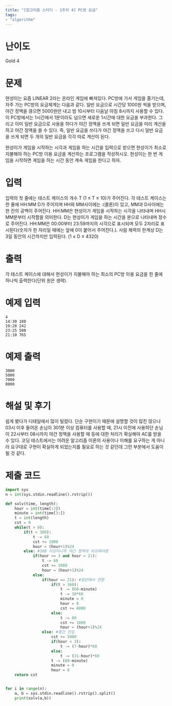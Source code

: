 ```yaml
---
title: "[알고리즘 스터디 - 1주차 4] PC방 요금"
tags:
- "algorithm"
---
```


# 난이도
Gold 4

# 문제
현성이는 요즘 LINEAR 2라는 온라인 게임에 빠져있다. PC방에 가서 게임을 즐기는데, 자주 가는 PC방의 요금체계는 다음과 같다. 일반 요금으로 시간당 1000원 씩을 받으며, 야간 정액을 끊으면 5000원만 내고 밤 10시부터 다음날 아침 8시까지 사용할 수 있다. 이 PC방에서는 1시간에서 1분이라도 넘으면 새로운 1시간에 대한 요금을 부과한다. 그리고 이미 일반 요금으로 사용을 하다가 야간 정액을 쓰게 되면 일반 요금을 미리 계산을 하고 야간 정액을 쓸 수 있다. 즉, 일반 요금을 쓰다가 야간 정액을 쓰고 다시 일반 요금을 쓰게 되면 두 개의 일반 요금을 각각 따로 계산이 된다.

현성이가 게임을 시작하는 시각과 게임을 하는 시간을 입력으로 받으면 현성이가 최소로 지불해야 하는 PC방 이용 요금을 계산하는 프로그램을 작성하시오. 현성이는 한 번 게임을 시작하면 게임을 하는 시간 동안 계속 게임을 한다고 하자.

# 입력
입력의 첫 줄에는 테스트 케이스의 개수 T (1 ≤ T ≤ 10)가 주어진다. 각 테스트 케이스는 한 줄에 HH:MM D가 주어지며 HH와 MM사이에는 :(콜론)이 있고, MM과 D사이에는 한 칸의 공백이 주어진다. HH:MM은 현성이가 게임을 시작하는 시각을 나타내며 HH시 MM분부터 시작함을 의미한다. D는 현성이가 게임을 하는 시간을 분으로 나타내며 정수로 주어진다. HH:MM은 00:00부터 23:59까지의 시각으로 표시되며 모두 2자리로 표시된다(숫자가 한 자리일 때에는 앞에 0이 붙어서 주어진다.). 사람 체력의 한계상 D는 3일 동안의 시간까지만 입력된다. (1 ≤ D ≤ 4320)

# 출력
각 테스트 케이스에 대해서 현성이가 지불해야 하는 최소의 PC방 이용 요금을 한 줄에 하나씩 출력한다(단위 원은 생략).

# 예제 입력
```
4
14:30 180
19:28 242
23:25 580
21:10 765
```

# 예제 출력
```
3000
5000
7000
8000
```

# 해설 및 후기
쉽게 봤다가 디테일에서 많이 털렸다. 단순 구현이기 때문에 설명할 것이 많진 않으나 03시 이후 들어온 손님이 301분 이상 컴퓨터를 사용할 때, 21시 이전에 사용하던 손님이 22시부터 08시까지 야간 정액을 사용할 때 등에 대한 처리가 확실해야 AC를 받을 수 있다. 코딩 테스트에서는 어려운 알고리즘 이론의 사용이나 이해를 요구하는 게 아니라 요구대로 구현이 확실하게 되었는지를 필요로 하는 것 같던데 그런 부분에서 도움이 될 것 같다.

# 제출 코드
```py
import sys
n = int(sys.stdin.readline().rstrip())

def solv(time, length):
    hour = int(time[:2])
    minute = int(time[3:])
    t = int(length)
    cst = 0
    while(t > 0):
        if(t < 300):
            t -= 60
            cst += 1000
            hour = (hour+1)%24
        else: #300 이상이니까 야간 정액과 비교해야함
            if(hour >= 3 and hour < 21):
                t -= 60
                cst += 1000
                hour = (hour+1)%24
            else:
                if(hour == 21): #일반에서 전환
                    if(t > 360):
                        t -= (60-minute)
                        t -= 10*60
                        minute = 0
                        hour = 8
                        cst += 6000
                    else:
                        t -= 60
                        cst += 1000
                        hour = (hour+1)%24
                else: #중간 진입
                    cst += 5000
                    if(hour < 3):
                        t -= (7-hour)*60
                    else:
                        t -= (31-hour)*60
                    t -= (60-minute)
                    minute = 0
                    hour = 8
    return cst


for i in range(n):
    a, b = sys.stdin.readline().rstrip().split()
    print(solv(a,b))      
```